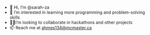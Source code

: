 - 👋 Hi, I’m @sarah-za
- 👀 I’m interested in learning more programming and problem-solving skills
- 🤝🏻I’m looking to collaborate in hackathons and other projects
- 📫 Reach me at ahmes134@mcmaster.ca

<!---
sarah-za/sarah-za is a ✨ special ✨ repository because its `README.md` (this file) appears on your GitHub profile.
You can click the Preview link to take a look at your changes.
--->
